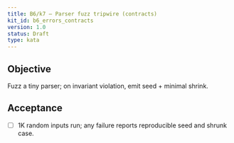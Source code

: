 ```yaml
---
title: B6/k7 — Parser fuzz tripwire (contracts)
kit_id: b6_errors_contracts
version: 1.0
status: Draft
type: kata
---
```

## Objective
Fuzz a tiny parser; on invariant violation, emit seed + minimal shrink.
## Acceptance
- [ ] 1K random inputs run; any failure reports reproducible seed and shrunk case.
